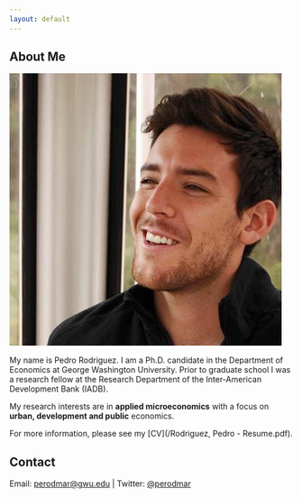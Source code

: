 ```yaml
---
layout: default
---
```


## About Me

<img class="profile-picture" src="photo.jpg">
 
My name is Pedro Rodriguez. I am a Ph.D. candidate in the Department of Economics at George Washington University. Prior to graduate school I was a research fellow at the Research Department of the Inter-American Development Bank (IADB).

My research interests are in **applied microeconomics** with a focus on **urban, development and public** economics.

For more information, please see my [CV](/Rodriguez, Pedro - Resume.pdf).

## Contact

Email: <a href="mailto:perodmar@gwu.edu">perodmar@gwu.edu</a> | Twitter: [@perodmar](https://twitter.com/perodmar)
